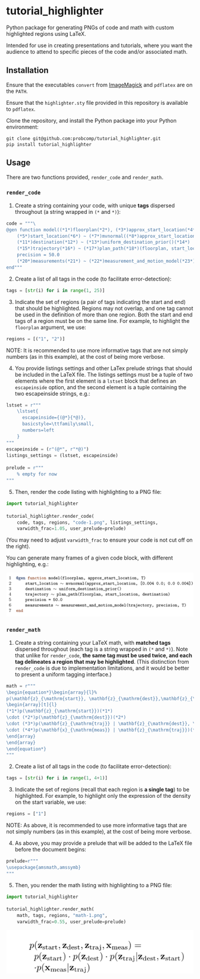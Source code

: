 # tutorial_highlighter

Python package for generating PNGs of code and math with custom highlighted regions using LaTeX.

Intended for use in creating presentations and tutorials, where you want the audience to attend to specific pieces of the code and/or associated math.

## Installation

Ensure that the executables `convert` from [ImageMagick](https://imagemagick.org/index.php) and `pdflatex` are on the `PATH`.

Ensure that the `highlighter.sty` file provided in this repository is available to `pdflatex`.

Clone the repository, and install the Python package into your Python environment:

```
git clone git@github.com:probcomp/tutorial_highlighter.git
pip install tutorial_highlighter
```

## Usage

There are two functions provided, `render_code` and `render_math`.

### `render_code`

1. Create a string containing your code, with unique **tags** dispersed throughout (a string wrapped in `(*` and `*)`):
```python
code = """\
@gen function model((*1*)floorplan(*2*), (*3*)approx_start_location(*4*), T)
    (*5*)start_location(*6*) ~ (*7*)mvnormal((*8*)approx_start_location(*9*), [0.004 0.0; 0.0 0.004])(*10*)
    (*11*)destination(*12*) ~ (*13*)uniform_destination_prior()(*14*)
    (*15*)trajectory(*16*) ~ (*17*)plan_path(*18*)(floorplan, start_location, destination)(*19*)
    precision = 50.0
    (*20*)measurements(*21*) ~ (*22*)measurement_and_motion_model(*23*)(trajectory, precision, T)(*24*)
end"""
```

2. Create a list of all tags in the code (to facilitate error-detection):
```python
tags = [str(i) for i in range(1, 25)]
```

3. Indicate the set of regions (a pair of tags indicating the start and end) that should be highlighted.
Regions may not overlap, and one tag cannot be used in the definition of more than one region.
Both the start and end tags of a region must be on the same line.
For example, to highlight the `floorplan` argument, we use:
```python
regions = [("1", "2")]
```

NOTE: It is recommended to use more informative tags that are not simply numbers (as in this example), at the cost of being more verbose.

4. You provide listings settings and other LaTex prelude strings that should be included in the LaTeX file.
The listings settings must be a tuple of two elements where the first element is a `lstset` block that defines an `escapeinside` option, and the second element is a tuple containing the two escapeinside strings, e.g.:
```python
lstset = r"""
    \lstset{
      escapeinside={(@*}{*@)},
      basicstyle=\ttfamily\small,
      numbers=left
    }
"""
escapeinside = (r"(@*", r"*@)")
listings_settings = (lstset, escapeinside)

prelude = r"""
    % empty for now
"""
```

5. Then, render the code listing with highlighting to a PNG file:
```python
import tutorial_highlighter

tutorial_highlighter.render_code(
    code, tags, regions, "code-1.png", listings_settings,
    varwidth_frac=1.05, user_prelude=prelude)
```

(You may need to adjust `varwidth_frac` to ensure your code is not cut off on the right).

You can generate many frames of a given code block, with different highlighting, e.g.:

![Animation of code highlighting](code.gif)

### `render_math`


1. Create a string containing your LaTeX math, with **matched tags** dispersed throughout (each tag is a string wrapped in `(*` and `*)`).
Note that unlike for `render_code`, **the same tag must be used twice, and each tag delineates a region that may be highlighted**.
(This distinction from `render_code` is due to implementation limitations, and it would be better to present a uniform tagging interface.)
```python
math = r"""
\begin{equation*}\begin{array}{l}%
p(\mathbf{z}_{\mathrm{start}}, \mathbf{z}_{\mathrm{dest}},\mathbf{z}_{\mathrm{traj}}, \mathbf{x}_{\mathrm{meas}}) =\\
\begin{array}[t]{l}
(*1*)p(\mathbf{z}_{\mathrm{start}})(*1*)
\cdot (*2*)p(\mathbf{z}_{\mathrm{dest}})(*2*)
\cdot (*3*)p(\mathbf{z}_{\mathrm{traj}} | \mathbf{z}_{\mathrm{dest}}, \mathbf{z}_{\mathrm{start}})(*3*)\\
\cdot (*4*)p(\mathbf{x}_{\mathrm{meas}} | \mathbf{z}_{\mathrm{traj}})(*4*)
\end{array}
\end{array}
\end{equation*}
"""
```

2. Create a list of all tags in the code (to facilitate error-detection):
```python
tags = [str(i) for i in range(1, 4+1)]
```

3. Indicate the set of regions (recall that each region is **a single tag**) to be highlighted.
For example, to highlight only the expression of the density on the start variable, we use:
```python
regions = ["1"]
```

NOTE: As above, it is recommended to use more informative tags that are not simply numbers (as in this example), at the cost of being more verbose.

4. As above, you may provide a prelude that will be added to the LaTeX file before the document begins:
```python
prelude=r"""
\usepackage{amsmath,amssymb}
"""
```

5. Then, you render the math listing with highlighting to a PNG file:
```python
import tutorial_highlighter

tutorial_highlighter.render_math(
    math, tags, regions, "math-1.png",
    varwidth_frac=0.55, user_prelude=prelude)
```

![Animation of math highlighting](math.gif)
